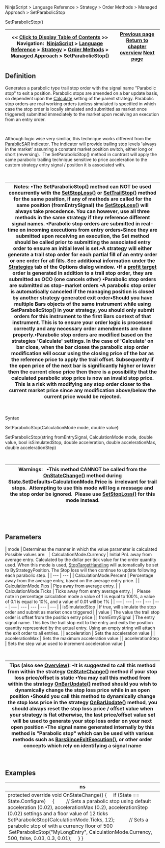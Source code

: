 ﻿


NinjaScript \> Language Reference \> Strategy \> Order Methods \> Managed Approach \> SetParabolicStop






















SetParabolicStop()







| \<\< [Click to Display Table of Contents](setparabolicstop.md) \>\> **Navigation:**     [NinjaScript](ninjascript.md) \> [Language Reference](language_reference_wip.md) \> [Strategy](strategy.md) \> [Order Methods](order_methods.md) \> [Managed Approach](managed_approach.md) \> SetParabolicStop() | [Previous page](getrealtimeorder.md) [Return to chapter overview](managed_approach.md) [Next page](setprofittarget.md) |
| --- | --- |











## Definition


Generates a parabolic type trail stop order with the signal name "Parabolic stop" to exit a position. Parabolic stops are amended on a bar update basis, so dependent upon the [Calculate](calculate.md) setting of the parent strategy. Parabolic stop orders are real working orders (unless simulated is specified in which case the stop order is locally simulated and submitted as market once triggered) submitted immediately to the market upon receiving an execution from an entry order.


 


Although logic wise very similiar, this technique works different from the [ParablicSAR](parabolic_sar.md) indicator. The indicator will provide trailing stop levels 'always in the market' assuming a constant market position switch, either long or short (reversing).  The SetParabolicStop() method in contrast will apply the same parabolic trailing technique sensitive to price acceleration to the custom strategy entry signal / position it is associated with.


 




| Notes: •The SetParabolicStop() method can NOT be used concurrently with the [SetStopLoss()](setstoploss.md) or [SetTrailStop()](settrailstop.md) method for the same position, if any of methods are called for the same position (fromEntrySignal) the [SetStopLoss()](setstoploss.md) will always take precedence. You can however, use all three methods in the same strategy if they reference different signal names. •Parabolic stop orders are submitted in real\-time on incoming executions from entry orders•Since they are submitted upon receiving an execution, the Set method should be called prior to submitting the associated entry order to ensure an initial level is set.•A strategy will either generate a trail stop order for each partial fill of an entry order or one order for all fills. See additional information under the [Strategies](options_strategies.md) tab of the Options dialog window. •If a [profit target](setprofittarget.md) order is generated in addition to a trail stop order, they are submitted as OCO (one cancels other) •Parabolic stop orders are submitted as stop\-market orders •A parabolic stop order is automatically canceled if the managing position is closed by another strategy generated exit order•Should you have multiple Bars objects of the same instrument while using SetParabolicStop() in your strategy, you should only submit orders for this instrument to the first Bars context of that instrument. This is to ensure your order logic is processed correctly and any necessary order amendments are done properly.•Parabolic stop orders are modified based on the strategies 'Calculate' settings. In the case of 'Calculate' on bar close, when the bar closes the parabolic stop order modification will occur using the closing price of the bar as the reference price to apply the trail offset. Subsequently if the open price of the next bar is significantly higher or lower then the current close price then there is a possibility that the calculated parabolic stop price is now an invalid stop price. This is a risk with modifying any stop order closer to the current market price since any modification above/below the current price would be rejected. |
| --- |



 


Syntax


SetParabolicStop(CalculationMode mode, double value)


SetParabolicStop(string fromEntrySignal, CalculationMode mode, double value, bool isSimulatedStop, double acceleration, double accelerationMax, double accelerationStep)


 




| Warnings:   •This method CANNOT be called from the [OnStateChange()](onstatechange.md) method during State.SetDefaults•CalculationMode.Price is  irrelevant for trail stops.  Attempting to use this mode will log a message and the stop order be ignored.  Please use [SetStopLoss()](setstoploss.md) for this mode instead. |
| --- |



 


 


## Parameters




| mode | Determines the manner in which the value parameter is calculated   Possible values are:     | CalculationMode.Currency | Initial PnL away from average entry. Calculated by the dollar per tick value for the order quantity used. When this mode is used, [StopTargetHandling](stoptargethandling.md) will automatically be set to ByStrategyPosition. The Stop loss will then continue to update following each parabolic step. | | --- | --- | | CalculationMode.Percent | Percentage away from the average entry, based on the average entry price. | | CalculationMode.Pips | Pips away from average entry. | | CalculationMode.Ticks | Ticks away from entry average entry. |      Please note in percentage calculation mode a value of 1 is equal to 100%, a value of 0\.1 is equal to 10%, and a value of 0\.01 will be 1% |
| --- | --- | --- | --- | --- | --- | --- | --- | --- | --- |
| isSimulatedStop | If true, will simulate the stop order and submit as market once triggered |
| value | The value the trail stop order is offset from the position entry price |
| fromEntrySignal | The entry signal name. This ties the trail stop exit to the entry and exits the position quantity represented by the actual entry. Using an empty string will attach the exit order to all entries. |
| acceleration | Sets the acceleration value |
| accelerationMax | Sets the maximum acceleration value |
| accelerationStep | Sets the step value used to increment acceleration value |



 




| Tips (also see [Overview](managed_approach.md)): •It is suggested to call this method from within the strategy [OnStateChange()](onstatechange.md) method if your stop loss price/offset is static •You may call this method from within the strategy [OnBarUpdate()](onbarupdate.md) method should you wish to dynamically change the stop loss price while in an open position •Should you call this method to dynamically change the stop loss price in the strategy [OnBarUpdate()](onbarupdate.md) method, you should always reset the stop loss price / offset value when your strategy is flat otherwise, the last price/offset value set will be used to generate your stop loss order on your next open position •The signal name generated internally by this method is "Parabolic stop" which can be used with various methods such as [BarsSinceExitExecution()](barssinceexitexecution.md), or other order concepts which rely on identifying a signal name |
| --- |



 


## Examples




| ns |
| --- |
| protected override void OnStateChange() {      if (State \=\= State.Configure)      {          // Sets a parabolic stop using default acceleration (0\.02\), accelerationMax (0\.2\), accelerationStep (0\.02\) settings and a floor value of 12 ticks          SetParabolicStop(CalculationMode.Ticks, 12);            // Sets a parabolic stop of with a currency floor of 500            SetParabolicStop("MyLongEntry", CalculationMode.Currency, 500, false, 0\.03, 0\.3, 0\.01);      } } |









